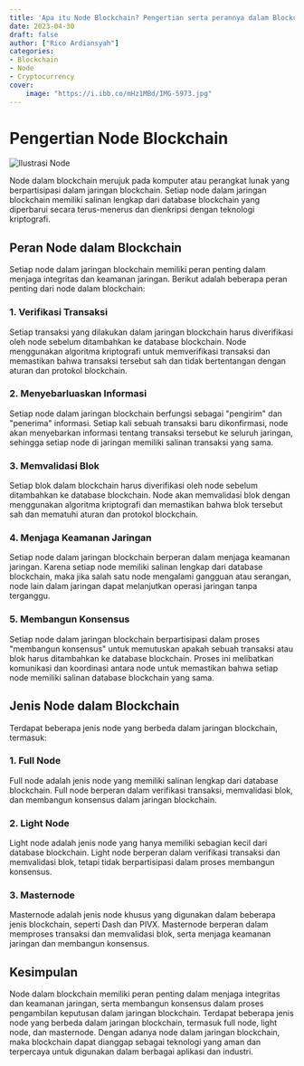 ```yaml
---
title: 'Apa itu Node Blockchain? Pengertian serta perannya dalam Blockchain'
date: 2023-04-30
draft: false
author: ["Rico Ardiansyah"]
categories:
- Blockchain
- Node
- Cryptocurrency
cover:
    image: "https://i.ibb.co/mHz1MBd/IMG-5973.jpg"
---
```

# Pengertian Node Blockchain
![Ilustrasi Node](https://i.ibb.co/mHz1MBd/IMG-5973.jpg)

Node dalam blockchain merujuk pada komputer atau perangkat lunak yang berpartisipasi dalam jaringan blockchain. Setiap node dalam jaringan blockchain memiliki salinan lengkap dari database blockchain yang diperbarui secara terus-menerus dan dienkripsi dengan teknologi kriptografi.

## Peran Node dalam Blockchain

Setiap node dalam jaringan blockchain memiliki peran penting dalam menjaga integritas dan keamanan jaringan. Berikut adalah beberapa peran penting dari node dalam blockchain:

### 1. Verifikasi Transaksi

Setiap transaksi yang dilakukan dalam jaringan blockchain harus diverifikasi oleh node sebelum ditambahkan ke database blockchain. Node menggunakan algoritma kriptografi untuk memverifikasi transaksi dan memastikan bahwa transaksi tersebut sah dan tidak bertentangan dengan aturan dan protokol blockchain.

### 2. Menyebarluaskan Informasi

Setiap node dalam jaringan blockchain berfungsi sebagai "pengirim" dan "penerima" informasi. Setiap kali sebuah transaksi baru dikonfirmasi, node akan menyebarkan informasi tentang transaksi tersebut ke seluruh jaringan, sehingga setiap node di jaringan memiliki salinan transaksi yang sama.

### 3. Memvalidasi Blok

Setiap blok dalam blockchain harus diverifikasi oleh node sebelum ditambahkan ke database blockchain. Node akan memvalidasi blok dengan menggunakan algoritma kriptografi dan memastikan bahwa blok tersebut sah dan mematuhi aturan dan protokol blockchain.

### 4. Menjaga Keamanan Jaringan

Setiap node dalam jaringan blockchain berperan dalam menjaga keamanan jaringan. Karena setiap node memiliki salinan lengkap dari database blockchain, maka jika salah satu node mengalami gangguan atau serangan, node lain dalam jaringan dapat melanjutkan operasi jaringan tanpa terganggu.

### 5. Membangun Konsensus

Setiap node dalam jaringan blockchain berpartisipasi dalam proses "membangun konsensus" untuk memutuskan apakah sebuah transaksi atau blok harus ditambahkan ke database blockchain. Proses ini melibatkan komunikasi dan koordinasi antara node untuk memastikan bahwa setiap node memiliki salinan database blockchain yang sama.

## Jenis Node dalam Blockchain

Terdapat beberapa jenis node yang berbeda dalam jaringan blockchain, termasuk:

### 1. Full Node

Full node adalah jenis node yang memiliki salinan lengkap dari database blockchain. Full node berperan dalam verifikasi transaksi, memvalidasi blok, dan membangun konsensus dalam jaringan blockchain.

### 2. Light Node

Light node adalah jenis node yang hanya memiliki sebagian kecil dari database blockchain. Light node berperan dalam verifikasi transaksi dan memvalidasi blok, tetapi tidak berpartisipasi dalam proses membangun konsensus.

### 3. Masternode

Masternode adalah jenis node khusus yang digunakan dalam beberapa jenis blockchain, seperti Dash dan PIVX. Masternode berperan dalam memproses transaksi dan memvalidasi blok, serta menjaga keamanan jaringan dan membangun konsensus.

## Kesimpulan

Node dalam blockchain memiliki peran penting dalam menjaga integritas dan keamanan jaringan, serta membangun konsensus dalam proses pengambilan keputusan dalam jaringan blockchain. Terdapat beberapa jenis node yang berbeda dalam jaringan blockchain, termasuk full node, light node, dan masternode. Dengan adanya node dalam jaringan blockchain, maka blockchain dapat dianggap sebagai teknologi yang aman dan terpercaya untuk digunakan dalam berbagai aplikasi dan industri.
